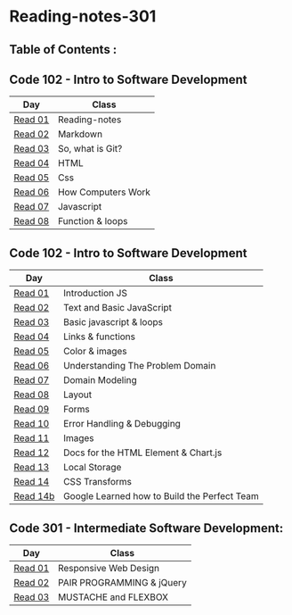 # Reading-notes-301

## Table of Contents :

## Code 102 - Intro to Software Development

|Day                  |Class|
|---------------      |-----| 
|[Read 01](https://github.com/IbrahimAljabr/reading-notes/blob/main/Read:02.md)|Reading-notes|
|[Read 02](https://github.com/IbrahimAljabr/reading-notes/blob/main/Read:02.md)|Markdown|
|[Read 03](https://github.com/IbrahimAljabr/reading-notes/blob/main/Read:03.md)|So, what is Git?|
|[Read 04](https://github.com/IbrahimAljabr/reading-notes/blob/main/Read:04.md)|HTML|
|[Read 05](https://github.com/IbrahimAljabr/reading-notes/blob/main/Read:05.md)|Css|
|[Read 06](https://github.com/IbrahimAljabr/reading-notes/blob/main/Read:06b.md)|How Computers Work|
|[Read 07](https://github.com/IbrahimAljabr/reading-notes/blob/main/Read:07.md)|Javascript|
|[Read 08](https://github.com/IbrahimAljabr/reading-notes/blob/main/Read:08.md)|Function & loops|

## Code 102 - Intro to Software Development

|Day                  |Class|
|---------------      |-----| 
|[Read 01](https://github.com/IbrahimAljabr/reading-notes-201/blob/main/Read:%2001.md)|Introduction JS|
|[Read 02](https://github.com/IbrahimAljabr/reading-notes-201/blob/main/Read:%2002.md)|Text and Basic JavaScript|
|[Read 03](https://github.com/IbrahimAljabr/reading-notes-201/blob/main/Read:%2003.md)|Basic javascript & loops|
|[Read 04](https://github.com/IbrahimAljabr/reading-notes-201/blob/main/Read:%2004.md)|Links & functions|
|[Read 05](https://github.com/IbrahimAljabr/reading-notes-201/blob/main/Read:%2005.md)|Color & images|
|[Read 06](https://github.com/IbrahimAljabr/reading-notes-201/blob/main/Read:%2006.md)|Understanding The Problem Domain|
|[Read 07](https://github.com/IbrahimAljabr/reading-notes-201/blob/main/Read:%2007.md)|Domain Modeling|
|[Read 08](https://github.com/IbrahimAljabr/reading-notes-201/blob/main/Read:%2008.md)|Layout|
|[Read 09](https://github.com/IbrahimAljabr/reading-notes-201/blob/main/Read:%2009.md)|Forms|
|[Read 10](https://github.com/IbrahimAljabr/reading-notes-201/blob/main/Read:%2010.md)|Error Handling & Debugging|
|[Read 11](https://github.com/IbrahimAljabr/reading-notes-201/blob/main/Read:%2011.md)|Images|
|[Read 12](https://github.com/IbrahimAljabr/reading-notes-201/blob/main/Read:%2012.md)|Docs for the HTML Element & Chart.js|
|[Read 13](https://github.com/IbrahimAljabr/reading-notes-201/blob/main/Read:%2013.md)|Local Storage|
|[Read 14](https://github.com/IbrahimAljabr/reading-notes-201/blob/main/Read:%2014a.md)|CSS Transforms|
|[Read 14b](https://github.com/IbrahimAljabr/reading-notes-201/blob/main/Read:%2014bb.md)|Google Learned how to Build the Perfect Team|


## Code 301 - Intermediate Software Development:


|Day                  |Class|
|---------------      |-----| 
|[Read 01](https://ibrahimaljabr.github.io/Reading-notes-301/Read:01)|Responsive Web Design|
|[Read 02](https://ibrahimaljabr.github.io/Reading-notes-301/Read:02)|PAIR PROGRAMMING & jQuery|
|[Read 03](https://ibrahimaljabr.github.io/Reading-notes-301/Read:03)|MUSTACHE and FLEXBOX|


